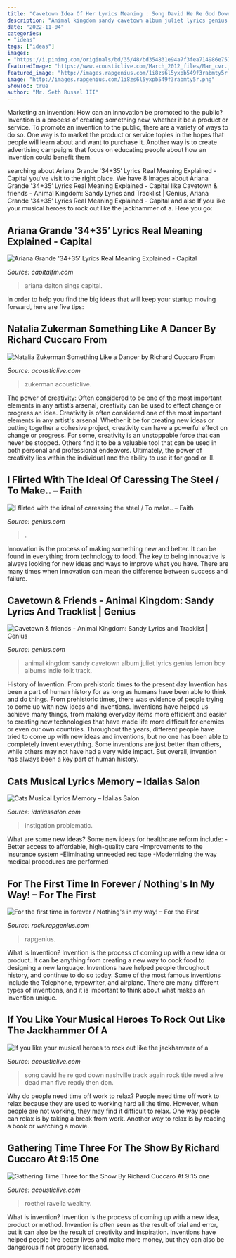 ```yaml
---
title: "Cavetown Idea Of Her Lyrics Meaning : Song David He Re God Down Nashville Track Again Rock Title Need Alive Dead Man Five Ready Then Don"
description: "Animal kingdom sandy cavetown album juliet lyrics genius lemon boy albums indie folk track"
date: "2022-11-04"
categories:
- "ideas"
tags: ["ideas"]
images:
- "https://i.pinimg.com/originals/bd/35/48/bd354831e94a7f3fea714986e7571426.gif"
featuredImage: "https://www.acousticlive.com/March_2012_files/Mar_cvr.jpg"
featured_image: "http://images.rapgenius.com/1i8zs6l5yxpb549f3rabmty5r.png"
image: "http://images.rapgenius.com/1i8zs6l5yxpb549f3rabmty5r.png"
ShowToc: true
author: "Mr. Seth Russel III"
---
```



Marketing an invention: How can an innovation be promoted to the public?
Invention is a process of creating something new, whether it be a product or service. To promote an invention to the public, there are a variety of ways to do so. One way is to market the product or service toples in the hopes that people will learn about and want to purchase it. Another way is to create advertising campaigns that focus on educating people about how an invention could benefit them.

	

		
searching about Ariana Grande &#039;34+35’ Lyrics Real Meaning Explained - Capital you've visit to the right place. We have 8 Images about Ariana Grande &#039;34+35’ Lyrics Real Meaning Explained - Capital like Cavetown &amp; friends - Animal Kingdom: Sandy Lyrics and Tracklist | Genius, Ariana Grande &#039;34+35’ Lyrics Real Meaning Explained - Capital and also If you like your musical heroes to rock out like the jackhammer of a. Here you go:
		
    
## Ariana Grande &#039;34+35’ Lyrics Real Meaning Explained - Capital

<img loading=lazy src="https://imgs.capitalfm.com/images/198153?width=1000&amp;crop=16_9&amp;signature=sLaC5hEJAf7DuU37juDdmuCWKdg=" onerror="this.onerror=null;this.src='https://tse1.mm.bing.net/th?id=OIP.UmZQ0EgTKo4nUELNHyui5wHaEK&amp;pid=15.1';" alt="Ariana Grande &#039;34+35’ Lyrics Real Meaning Explained - Capital">

_Source: capitalfm.com_

>ariana dalton sings capital. 

	

In order to help you find the big ideas that will keep your startup moving forward, here are five tips: 

    
## Natalia Zukerman Something Like A Dancer By Richard Cuccaro From

<img loading=lazy src="https://acousticlive.com/June_2009_files/playingasakidwithbighair.gif" onerror="this.onerror=null;this.src='https://tse4.mm.bing.net/th?id=OIP.dr3iAPQwKjCWpMyoUW4IAQAAAA&amp;pid=15.1';" alt="Natalia Zukerman Something Like a Dancer by Richard Cuccaro From">

_Source: acousticlive.com_

>zukerman acousticlive. 

	

The power of creativity: Often considered to be one of the most important elements in any artist’s arsenal, creativity can be used to effect change or progress an idea.
Creativity is often considered one of the most important elements in any artist's arsenal. Whether it be for creating new ideas or putting together a cohesive project, creativity can have a powerful effect on change or progress. For some, creativity is an unstoppable force that can never be stopped. Others find it to be a valuable tool that can be used in both personal and professional endeavors. Ultimately, the power of creativity lies within the individual and the ability to use it for good or ill.

    
## I Flirted With The Ideal Of Caressing The Steel / To Make.. – Faith

<img loading=lazy src="http://images.rapgenius.com/1i8zs6l5yxpb549f3rabmty5r.png" onerror="this.onerror=null;this.src='https://tse4.mm.bing.net/th?id=OIP.GXQ64Nb2SBGVypdjS0SULwHaF9&amp;pid=15.1';" alt="I flirted with the ideal of caressing the steel / To make.. – Faith">

_Source: genius.com_

>. 

	

Innovation is the process of making something new and better. It can be found in everything from technology to food. The key to being innovative is always looking for new ideas and ways to improve what you have. There are many times when innovation can mean the difference between success and failure.

    
## Cavetown &amp; Friends - Animal Kingdom: Sandy Lyrics And Tracklist | Genius

<img loading=lazy src="https://images.genius.com/a0d2552f0eddbb559676b2a081d02498.700x700x1.jpg" onerror="this.onerror=null;this.src='https://tse2.mm.bing.net/th?id=OIP.3z4h0jhdze97u8uB-FQpnAHaHa&amp;pid=15.1';" alt="Cavetown &amp; friends - Animal Kingdom: Sandy Lyrics and Tracklist | Genius">

_Source: genius.com_

>animal kingdom sandy cavetown album juliet lyrics genius lemon boy albums indie folk track. 

	

History of Invention: From prehistoric times to the present day
Invention has been a part of human history for as long as humans have been able to think and do things. From prehistoric times, there was evidence of people trying to come up with new ideas and inventions. Inventions have helped us achieve many things, from making everyday items more efficient and easier to creating new technologies that have made life more difficult for enemies or even our own countries. Throughout the years, different people have tried to come up with new ideas and inventions, but no one has been able to completely invent everything. Some inventions are just better than others, while others may not have had a very wide impact. But overall, invention has always been a key part of human history.

    
## Cats Musical Lyrics Memory – Idalias Salon

<img loading=lazy src="https://i.pinimg.com/originals/bd/35/48/bd354831e94a7f3fea714986e7571426.gif" onerror="this.onerror=null;this.src='https://tse1.mm.bing.net/th?id=OIP.et4YyJPcsEZc23KlRMXj-gHaC9&amp;pid=15.1';" alt="Cats Musical Lyrics Memory – Idalias Salon">

_Source: idaliassalon.com_

>instigation problematic. 

	

What are some new ideas?
Some new ideas for healthcare reform include: 
-Better access to affordable, high-quality care 
-Improvements to the insurance system 
-Eliminating unneeded red tape 
-Modernizing the way medical procedures are performed

    
## For The First Time In Forever / Nothing&#039;s In My Way! – For The First

<img loading=lazy src="http://images.rapgenius.com/4qfk7uwd0yk4ifetqtdcjwl7o.png" onerror="this.onerror=null;this.src='https://tse4.mm.bing.net/th?id=OIP.T_eB6r8x9H-3LEIqM2zmZAHaKX&amp;pid=15.1';" alt="For the first time in forever / Nothing&#039;s in my way! – For the First">

_Source: rock.rapgenius.com_

>rapgenius. 

	

What is Invention?
Invention is the process of coming up with a new idea or product. It can be anything from creating a new way to cook food to designing a new language. Inventions have helped people throughout history, and continue to do so today. Some of the most famous inventions include the Telephone, typewriter, and airplane. There are many different types of inventions, and it is important to think about what makes an invention unique.

    
## If You Like Your Musical Heroes To Rock Out Like The Jackhammer Of A

<img loading=lazy src="https://acousticlive.com/March_2016_files/David%40table.jpg" onerror="this.onerror=null;this.src='https://tse3.mm.bing.net/th?id=OIP.hiS0Vo1Nni9f-GK3yrXw-AAAAA&amp;pid=15.1';" alt="If you like your musical heroes to rock out like the jackhammer of a">

_Source: acousticlive.com_

>song david he re god down nashville track again rock title need alive dead man five ready then don. 

	

Why do people need time off work to relax?
People need time off work to relax because they are used to working hard all the time. However, when people are not working, they may find it difficult to relax. One way people can relax is by taking a break from work. Another way to relax is by reading a book or watching a movie.

    
## Gathering Time Three For The Show By Richard Cuccaro At 9:15 One

<img loading=lazy src="https://www.acousticlive.com/March_2012_files/Mar_cvr.jpg" onerror="this.onerror=null;this.src='https://tse2.mm.bing.net/th?id=OIP.3XJjLjI1Hjw7jMlrNzYzDAAAAA&amp;pid=15.1';" alt="Gathering Time Three for the Show By Richard Cuccaro At 9:15 one">

_Source: acousticlive.com_

>roethel ravella wealthy. 

	

What is invention?
Invention is the process of coming up with a new idea, product or method. Invention is often seen as the result of trial and error, but it can also be the result of creativity and inspiration. Inventions have helped people live better lives and make more money, but they can also be dangerous if not properly licensed.

